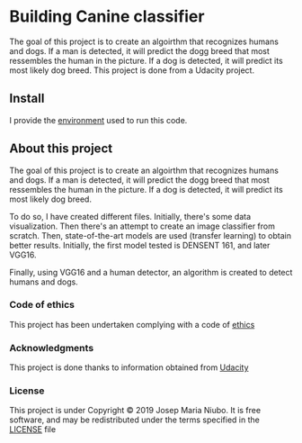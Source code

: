 # Building Canine classifier
The goal of this project is to create an algoirthm that recognizes humans and dogs. If a man is detected, it will predict the 
dogg breed that most ressembles the human in the picture. If a dog is detected, it will predict its most likely dog breed. 
This project is done from a Udacity project. 

## Install
I provide the [environment](https://github.com/titoniubo/Canine_classifier/blob/master/cnn_environment.yml) used to run this code.

## About this project 
The goal of this project is to create an algoirthm that recognizes humans and dogs. If a man is detected, it will predict the 
dogg breed that most ressembles the human in the picture. If a dog is detected, it will predict its most likely dog breed. 

To do so, I have created different files. 
Initially, there's some data visualization. Then there's an attempt to create an image classifier from scratch. Then, state-of-the-art
models are used (transfer learning) to obtain better results. Initially, the first model tested is DENSENT 161, and later VGG16.

Finally, using VGG16 and a human detector, an algorithm is created to detect humans and dogs.


### Code of ethics

This project has been undertaken complying with a code of [ethics](https://github.com/titoniubo/Canine_classifier/blob/master/Code%20of%20ethics.txt) 

### Acknowledgments
This project is done thanks to information obtained from [Udacity](https://eu.udacity.com/course/deep-learning-nanodegree--nd101)

### License
This project is under Copyright © 2019 Josep Maria Niubo. It is free software, and may be redistributed under the terms specified in the [LICENSE](https://github.com/titoniubo/Canine_classifier/blob/master/License.txt) file
